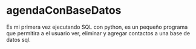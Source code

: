 # agendaConBaseDatos
Es mi primera vez ejecutando SQL con python, es un pequeño programa que permitira a el usuario ver, eliminar y agregar contactos a una base de datos sql.
